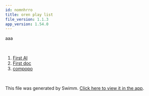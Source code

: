 ```yaml
---
id: nomnhrro
title: oren play list
file_version: 1.1.3
app_version: 1.54.0
---
```


<!-- Intro - Do not remove this comment -->
aaa

<br/>

<!-- Steps - Do not remove this comment -->
1. [First AI](first-ai.e5krbpfa.sw.md)
2. [First doc](first-doc.oljwff0j.sw.md)
3. [compopo](https://www.compopo.com)


<br/>

This file was generated by Swimm. [Click here to view it in the app](https://staging.swimm.cloud/repos/Z2l0aHViJTNBJTNBb3JlbnctdGVzdCUzQSUzQW9yZW53LXN3aW1t/playlists/nomnhrro).
